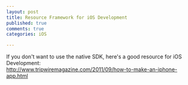 ```yaml
---
layout: post
title: Resource Framework for iOS Development
published: true
comments: true
categories: iOS

---
```

  
If you don't want to use the native SDK, here's a good resource for iOS Development:   
<http://www.tripwiremagazine.com/2011/09/how-to-make-an-iphone-app.html>